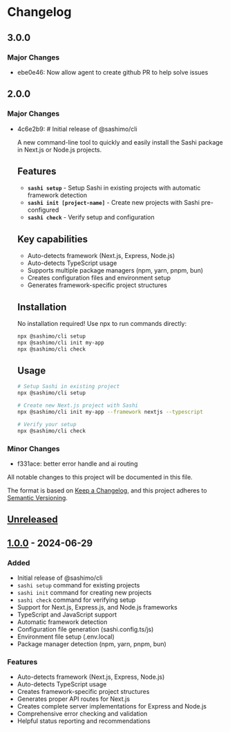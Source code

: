 # Changelog

## 3.0.0

### Major Changes

- ebe0e46: Now allow agent to create github PR to help solve issues

## 2.0.0

### Major Changes

- 4c6e2b9: # Initial release of @sashimo/cli

    A new command-line tool to quickly and easily install the Sashi package in Next.js or Node.js projects.

    ## Features
    - **`sashi setup`** - Setup Sashi in existing projects with automatic framework detection
    - **`sashi init [project-name]`** - Create new projects with Sashi pre-configured
    - **`sashi check`** - Verify setup and configuration

    ## Key capabilities
    - Auto-detects framework (Next.js, Express, Node.js)
    - Auto-detects TypeScript usage
    - Supports multiple package managers (npm, yarn, pnpm, bun)
    - Creates configuration files and environment setup
    - Generates framework-specific project structures

    ## Installation

    No installation required! Use npx to run commands directly:

    ```bash
    npx @sashimo/cli setup
    npx @sashimo/cli init my-app
    npx @sashimo/cli check
    ```

    ## Usage

    ```bash
    # Setup Sashi in existing project
    npx @sashimo/cli setup

    # Create new Next.js project with Sashi
    npx @sashimo/cli init my-app --framework nextjs --typescript

    # Verify your setup
    npx @sashimo/cli check
    ```

### Minor Changes

- f331ace: better error handle and ai routing

All notable changes to this project will be documented in this file.

The format is based on [Keep a Changelog](https://keepachangelog.com/en/1.0.0/),
and this project adheres to [Semantic Versioning](https://semver.org/spec/v2.0.0.html).

## [Unreleased]

## [1.0.0] - 2024-06-29

### Added

- Initial release of @sashimo/cli
- `sashi setup` command for existing projects
- `sashi init` command for creating new projects
- `sashi check` command for verifying setup
- Support for Next.js, Express.js, and Node.js frameworks
- TypeScript and JavaScript support
- Automatic framework detection
- Configuration file generation (sashi.config.ts/js)
- Environment file setup (.env.local)
- Package manager detection (npm, yarn, pnpm, bun)

### Features

- Auto-detects framework (Next.js, Express, Node.js)
- Auto-detects TypeScript usage
- Creates framework-specific project structures
- Generates proper API routes for Next.js
- Creates complete server implementations for Express and Node.js
- Comprehensive error checking and validation
- Helpful status reporting and recommendations

[Unreleased]: https://github.com/your-org/usesashi/compare/v1.0.0...HEAD
[1.0.0]: https://github.com/your-org/usesashi/releases/tag/v1.0.0

